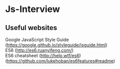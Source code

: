 # Js-Interview

## Useful websites 
Google JavaScript Style Guide (https://google.github.io/styleguide/jsguide.html)  
ES6 (http://es6.ruanyifeng.com/)  
ES6 cheatsheet (http://help.wtf/es6) (https://github.com/lukehoban/es6features#readme)

